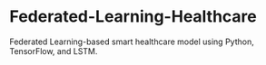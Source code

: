 # Federated-Learning-Healthcare
Federated Learning-based smart healthcare model using Python, TensorFlow, and LSTM.
